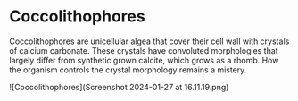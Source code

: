 # Coccolithophores

Coccolithophores are unicellular algea that cover their cell wall with crystals of calcium carbonate. These crystals have convoluted morphologies that largely differ from synthetic grown calcite, which grows as a rhomb. How the organism controls the crystal morphology remains a mistery.

![Coccolithophores](Screenshot 2024-01-27 at 16.11.19.png)